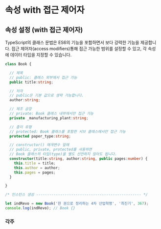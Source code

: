 # 속성 with 접근 제어자

## 속성 설정 \(with 접근 제어자\)

TypeScript의 클래스 문법은 ES6의 기능을 포함하면서 보다 강력한 기능을 제공합니다. 접근 제어자\(access modifiers\)통해 접근 가능한 범위를 설정할 수 있고, 각 속성에 데이터 타입을 지정할 수 있습니다.

```typescript
class Book {

  // 제목
  // public: 클래스 외부에서 접근 가능
  public title:string;

  // 저자
  // public은 기본 값으로 생략 가능합니다.
  author:string;

  // 제조 공장
  // private: Book 클래스 내부에서만 접근 가능
  private _manufacturing_plant:string;

  // 종이 유형
  // protected: Book 클래스를 포함한 서브 클래스에서만 접근 가능
  protected paper_type:string;

  // constructor() 매개변수 앞에
  // public, private, protected를 사용하면
  // Book 클래스의 타입(type)을 별도 선언하지 않아도 됩니다.
  constructor(title:string, author:string, public pages:number) {
    this.title = title;
    this.author = author;
    this.pages = pages;
  }

}

/* 인스턴스 생성 ------------------------------------------------ */

let indRevo = new Book('한 권으로 정리하는 4차 산업혁명', '최진기', 367);
console.log(indRevo); // Book {}
```

### 각주

